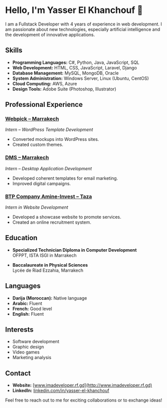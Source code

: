# Hello, I'm Yasser El Khanchouf 👋

I am a Fullstack Developer with 4 years of experience in web development. I am passionate about new technologies, especially artificial intelligence and the development of innovative applications.

## Skills

- **Programming Languages:** C#, Python, Java, JavaScript, SQL
- **Web Development:** HTML, CSS, JavaScript, Laravel, Django
- **Database Management:** MySQL, MongoDB, Oracle
- **System Administration:** Windows Server, Linux (Ubuntu, CentOS)
- **Cloud Computing:** AWS, Azure
- **Design Tools:** Adobe Suite (Photoshop, Illustrator)

## Professional Experience

### [Webpick – Marrakech](#)
*Intern – WordPress Template Development*  
- Converted mockups into WordPress sites.
- Created custom themes.

### [DMS – Marrakech](#)
*Intern – Desktop Application Development*  
- Developed coherent templates for email marketing.
- Improved digital campaigns.

### [BTP Company Amine-Invest – Taza](#)
*Intern in Website Development*  
- Developed a showcase website to promote services.
- Created an online recruitment system.

## Education

- **Specialized Technician Diploma in Computer Development**  
  OFPPT, ISTA ISGI in Marrakech

- **Baccalaureate in Physical Sciences**  
  Lycée de Riad Ezzahia, Marrakech

## Languages

- **Darija (Moroccan):** Native language
- **Arabic:** Fluent
- **French:** Good level
- **English:** Fluent

## Interests

- Software development
- Graphic design
- Video games
- Marketing analysis

## Contact

- **Website:** [www.imadeveloper.rf.gd](http://www.imadeveloper.rf.gd)
- **LinkedIn:** [linkedin.com/in/yasser-el-khanchouf](https://linkedin.com/in/yasser-el-khanchouf)

Feel free to reach out to me for exciting collaborations or to exchange ideas!
